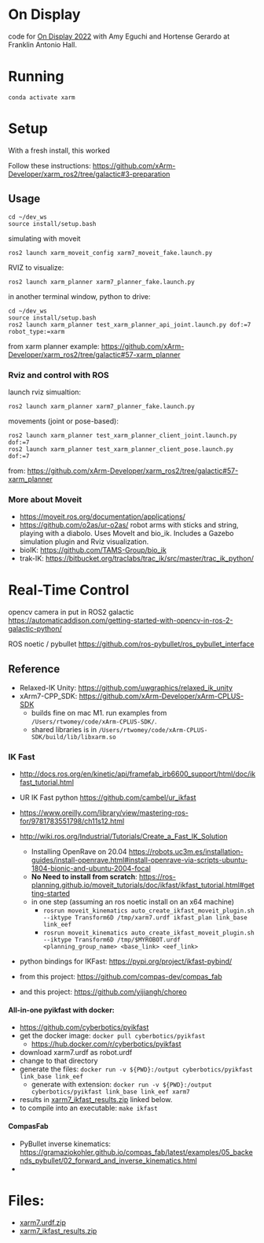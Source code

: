 # On Display

code for [On Display 2022](https://ondisplay.us/) with Amy Eguchi and Hortense Gerardo at Franklin Antonio Hall.

# Running

`conda activate xarm`

# Setup

With a fresh install, this worked

Follow these instructions: https://github.com/xArm-Developer/xarm_ros2/tree/galactic#3-preparation

## Usage

```
cd ~/dev_ws
source install/setup.bash
```
	
simulating with moveit 
```
ros2 launch xarm_moveit_config xarm7_moveit_fake.launch.py
```

RVIZ to visualize:
```
ros2 launch xarm_planner xarm7_planner_fake.launch.py
```

in another terminal window, python to drive: 
```
cd ~/dev_ws
source install/setup.bash
ros2 launch xarm_planner test_xarm_planner_api_joint.launch.py dof:=7 robot_type:=xarm
```
from xarm planner example: https://github.com/xArm-Developer/xarm_ros2/tree/galactic#57-xarm_planner

### Rviz and control with ROS

launch rviz simualtion:
```
ros2 launch xarm_planner xarm7_planner_fake.launch.py
```

movements (joint or pose-based):
```
ros2 launch xarm_planner test_xarm_planner_client_joint.launch.py dof:=7
ros2 launch xarm_planner test_xarm_planner_client_pose.launch.py dof:=7
```
from: https://github.com/xArm-Developer/xarm_ros2/tree/galactic#57-xarm_planner

### More about Moveit
- https://moveit.ros.org/documentation/applications/
- https://github.com/o2as/ur-o2as/ robot arms with sticks and string, playing with a diabolo. Uses MoveIt and bio_ik. Includes a Gazebo simulation plugin and Rviz visualization.
- bioIK: https://github.com/TAMS-Group/bio_ik
- trak-IK: https://bitbucket.org/traclabs/trac_ik/src/master/trac_ik_python/

# Real-Time Control
opencv camera in put in ROS2 galactic https://automaticaddison.com/getting-started-with-opencv-in-ros-2-galactic-python/

ROS noetic / pybullet https://github.com/ros-pybullet/ros_pybullet_interface

## Reference

- Relaxed-IK Unity: https://github.com/uwgraphics/relaxed_ik_unity
- xArm7-CPP_SDK: https://github.com/xArm-Developer/xArm-CPLUS-SDK
  - builds fine on mac M1. run examples from `/Users/rtwomey/code/xArm-CPLUS-SDK/`. 
  - shared libraries is in `/Users/rtwomey/code/xArm-CPLUS-SDK/build/lib/libxarm.so`
  
### IK Fast
- http://docs.ros.org/en/kinetic/api/framefab_irb6600_support/html/doc/ikfast_tutorial.html
- UR IK Fast python https://github.com/cambel/ur_ikfast
- https://www.oreilly.com/library/view/mastering-ros-for/9781783551798/ch11s12.html
- http://wiki.ros.org/Industrial/Tutorials/Create_a_Fast_IK_Solution
  - Installing OpenRave on 20.04 https://robots.uc3m.es/installation-guides/install-openrave.html#install-openrave-via-scripts-ubuntu-1804-bionic-and-ubuntu-2004-focal
  - **No Need to install from scratch**: https://ros-planning.github.io/moveit_tutorials/doc/ikfast/ikfast_tutorial.html#getting-started
  - in one step (assuming an ros noetic install on an x64 machine)
    - `rosrun moveit_kinematics auto_create_ikfast_moveit_plugin.sh --iktype Transform6D /tmp/xarm7.urdf ikfast_plan link_base link_eef`
    - `rosrun moveit_kinematics auto_create_ikfast_moveit_plugin.sh --iktype Transform6D /tmp/$MYROBOT.urdf <planning_group_name> <base_link> <eef_link>`

- python bindings for IKFast: https://pypi.org/project/ikfast-pybind/
- from this project: https://github.com/compas-dev/compas_fab
- and this project: https://github.com/yijiangh/choreo

#### All-in-one pyikfast with docker: 
- https://github.com/cyberbotics/pyikfast
- get the docker image: `docker pull cyberbotics/pyikfast`
  - https://hub.docker.com/r/cyberbotics/pyikfast
- download xarm7.urdf as robot.urdf
- change to that directory
- generate the files: `docker run -v ${PWD}:/output cyberbotics/pyikfast link_base link_eef`
  - generate with extension: `docker run -v ${PWD}:/output cyberbotics/pyikfast link_base link_eef xarm7`
- results in [xarm7_ikfast_results.zip](https://github.com/roberttwomey/on-display-code/files/10097122/xarm7_ikfast_results.zip) linked below. 
- to compile into an executable: `make ikfast`



#### CompasFab
- PyBullet inverse kinematics: https://gramaziokohler.github.io/compas_fab/latest/examples/05_backends_pybullet/02_forward_and_inverse_kinematics.html
- 
# Files:
- [xarm7.urdf.zip](https://github.com/roberttwomey/on-display-code/files/10096583/xarm7.urdf.zip)
- [xarm7_ikfast_results.zip](https://github.com/roberttwomey/on-display-code/files/10097122/xarm7_ikfast_results.zip)
